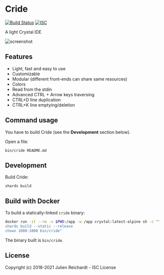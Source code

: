 # Cride

[![Build Status](https://cloud.drone.io/api/badges/j8r/cride/status.svg)](https://cloud.drone.io/j8r/cride)
[![ISC](https://img.shields.io/badge/License-ISC-blue.svg?style=flat-square)](https://en.wikipedia.org/wiki/ISC_license)

A light Crystal IDE

![screenshot](https://i.imgur.com/UCSsnDz.png)

## Features

* Light, fast and easy to use
* Customizable
* Modular (different front-ends can share same resources)
* Colors
* Read from the stdin
* Advanced CTRL + Arrow keys traversing
* CTRL+D line duplication
* CTRL+K line emptying/deletion

## Command usage

You have to build Cride (see the **Development** section below).

Open a file:

`bin/cride README.md`

## Development

Build Cride:

`shards build`

## Build with Docker

To build a statically-linked `cride` binary:

```sh
docker run -it --rm -v $PWD:/app -w /app crystal:latest-alpine sh -c "\
shards build --static --release
chown 1000:1000 bin/cride"
```

The binary built is `bin/cride`.

## License

Copyright (c) 2018-2021 Julien Reichardt - ISC License
